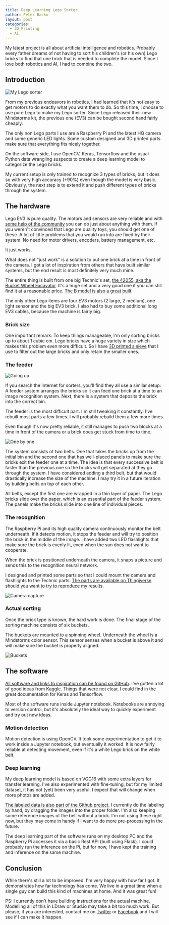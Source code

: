 ```yaml
---
title: Deep Learning Lego Sorter
author: Peter Backx
layout: post
categories:
  - 3D Printing
  - AI
---
```


My latest project is all about artificial intelligence and robotics. 
Probably every father dreams of not having to sort his children's (or his own) Lego bricks to find that 
one brick that is needed to complete the model. 
Since I love both robotics and AI, I had to combine the two. 

<!--more-->

## Introduction

![My Lego sorter](https://www.streamhead.com/assets/img/lego_sorter/lego_sorter_overview.jpg)

From my previous endeavors in robotics, I had learned that it's not easy to get motors to do exactly
what you want them to do. So this time, I choose to use pure Lego to make my Lego sorter. Since Lego
released their new Mindstorms kit, the previous one (EV3) can be bought second hand fairly cheaply.

The only non Lego parts I use are a Raspberry Pi and the latest HQ camera and some generic LED lights. 
Some custom designed and 3D printed parts make sure that everything fits nicely together.

On the software side, I use OpenCV, Keras, Tensorflow and the usual Python data wrangling suspects to create 
a deep learning model to categorize the Lego bricks.

My current setup is only trained to recognize 3 types of bricks, but it does so with very high accuracy
(+90%) even though the model is very basic. Obviously, the next step is to extend it and push different 
types of bricks through the system.

## The hardware

Lego EV3 is pure quality. The motors and sensors are very reliable and with 
[some help of the community](https://www.ev3dev.org/) you can do just about anything with them. If
you weren't convinced that Lego are quality toys, you should get one of these. A lot of little 
problems that you would run into are fixed by their system. No need for motor drivers, encoders, 
battery management, etc.

It just works. 

What does not "just work" is a solution to put one brick at a time in front of the camera.
I got a lot of inspiration from others that have built similar systems, but the end result is most definitely
very much mine.

The entire thing is built from one big Technic's set, [the 42055, aka the Bucket Wheel Excavator](https://www.bricklink.com/v2/catalog/catalogitem.page?S=42055-1).
It's a huge set and a very good one if you can still find it at a reasonable price. [The B model is 
also a great built](https://brickset.com/article/23024/42055-b-model-mobile-aggregate-grader).

The only other Lego items are four EV3 motors (2 large, 2 medium), one light sensor and the big EV3 brick.
I also had to buy some additional long EV3 cables, because the machine is fairly big.

### Brick size

One important remark: To keep things manageable, I'm only sorting bricks up to about 1 cubic cm. Lego bricks 
have a huge variety in size which makes this problem even more difficult. So I have 
[3D printed a sieve](https://www.thingiverse.com/make:857956) that I use to filter out the large bricks and
only retain the smaller ones.

### The feeder

![Going up](https://www.streamhead.com/assets/img/lego_sorter/lego_sorter_feeder1.gif)

If you search the Internet for sorters, you'll find they all use a similar setup: A feeder 
system arranges the bricks so it can feed one brick at a time to an image recognition system. 
Next, there is a system that deposits the brick into the correct bin.

The feeder is the most difficult part. I'm still tweaking it constantly. I've rebuilt
most parts a few times. I will probably rebuild them a few more times.

Even though it's now pretty reliable, it still manages to push two blocks at a time in front of the camera 
or a brick does get stuck from time to time.

![One by one](https://www.streamhead.com/assets/img/lego_sorter/lego_sorter_feeder2.gif)

The system consists of two belts. One that takes the bricks up from the initial bin and the second one that
has well-placed panels to make sure the bricks exit the feeder one at a time. The idea is that every successive
belt is faster than the previous one so the bricks will get separated at they go through the system. I have
considered adding a third belt, but that would drastically increase the size of the machine. I may try it in
a future iteration by building belts on top of each other.

All belts, except the first one are wrapped in a thin layer of paper. The Lego bricks slide over the paper, which
is an essential part of the feeder system. The panels make the bricks slide into one line of individual pieces.

### The recognition

The Raspberry Pi and its high quality camera continuously monitor the belt underneath. If it detects motion, it
stops the feeder and will try to position the brick in the middle of the image. I have added two LED flashlights 
that make sure the brick is evenly lit, even when the sun does not want to cooperate.

When the brick is positioned underneath the camera, it snaps a picture and sends this to the recognition neural
network.

I designed and printed some parts so that I could mount the camera and flashlights to the Technic parts. [The
parts are available on Thingiverse should you want to try to reproduce my 
results](https://www.thingiverse.com/thing:4965928).

![Camera capture](https://www.streamhead.com/assets/img/lego_sorter/lego_sorter_recognition.gif)

### Actual sorting

Once the brick type is known, the hard work is done. The final stage of the sorting machine consists of six
buckets. 

The buckets are mounted to a spinning wheel. Underneath the wheel is a Mindstorms color sensor. This
sensor senses when a bucket is above it and will make sure the bucket is properly aligned. 

![Buckets](https://www.streamhead.com/assets/img/lego_sorter/lego_sorter_output.gif)

## The software

[All software and links to inspiration can be found on GitHub](https://github.com/pbackx/lego-sorter-pi). 
I've gotten a lot of good ideas from Kaggle. Things that were not clear, I could find in the great documentation 
for Keras and Tensorflow.

Most of the software runs inside Jupyter notebook. Notebooks are annoying to version control, but 
it's absolutely the ideal way to quickly experiment and try out new ideas. 

### Motion detection

Motion detection is using OpenCV. It took some experimentation to get it to work inside a
Jupyter notebook, but eventually it worked. It is now fairly reliable at detecting movement,
even if it's a white Lego brick on the white belt.

### Deep learning

My deep learning model is based on VGG16 with some extra layers for transfer learning. I've 
also experimented with fine-tuning, but for my limited dataset, it has not (yet) been very
useful. I expect that will change when more photos are added.

[The labeled data is also part of the Github project.](https://github.com/pbackx/lego-sorter-pi/tree/main/data/labeled)
I currently do the labeling by hand, by dragging the images into the proper folder. I'm also
keeping some reference images of the belt without a brick. I'm not using these right now, but
they may come in handy if I want to do more pre-processing in the future.

The deep learning part of the software runs on my desktop PC and the Raspberry Pi accesses it
via a basic Rest API (built using Flask). I could probably run the inference on the Pi, but
for now, I have kept the training and inference on the same machine.

## Conclusion

While there's still a lot to be improved. I'm very happy with how far I got. It demonstrates how far
technology has come. We live in a great time when a single guy can build this kind of machines at home.
And it was great fun!

PS: I currently don't have building instructions for the actual machine. Modelling all of this in LDraw 
or Stud.io may take a bit too much work. But please, if you are interested, contact me on 
[Twitter](https://twitter.com/pbackx) 
 or [Facebook](https://www.facebook.com/streamhead) and I will see if I can make it happen.
